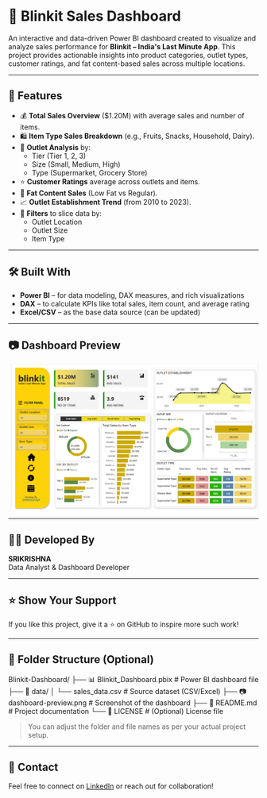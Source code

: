 # 🛒 Blinkit Sales Dashboard

An interactive and data-driven Power BI dashboard created to visualize and analyze sales performance for **Blinkit – India's Last Minute App**. This project provides actionable insights into product categories, outlet types, customer ratings, and fat content-based sales across multiple locations.

---

## 📌 Features

- 💰 **Total Sales Overview** ($1.20M) with average sales and number of items.
- 🛍️ **Item Type Sales Breakdown** (e.g., Fruits, Snacks, Household, Dairy).
- 🏬 **Outlet Analysis** by:
  - Tier (Tier 1, 2, 3)
  - Size (Small, Medium, High)
  - Type (Supermarket, Grocery Store)
- ⭐ **Customer Ratings** average across outlets and items.
- 🧈 **Fat Content Sales** (Low Fat vs Regular).
- 📈 **Outlet Establishment Trend** (from 2010 to 2023).
- 🧭 **Filters** to slice data by:
  - Outlet Location
  - Outlet Size
  - Item Type

---

## 🛠️ Built With

- **Power BI** – for data modeling, DAX measures, and rich visualizations
- **DAX** – to calculate KPIs like total sales, item count, and average rating
- **Excel/CSV** – as the base data source (can be updated)

---

## 📷 Dashboard Preview

![Blinkit Dashboard](https://github.com/Srikrishna1905/BLINKIT-DASHBOARD/blob/main/BlinkitDashboard.png.png) <!-- Replace this with your actual image path if needed -->

---

## 🧑‍💻 Developed By

**SRIKRISHNA**  
Data Analyst & Dashboard Developer

---

## ⭐ Show Your Support

If you like this project, give it a ⭐ on GitHub to inspire more such work!

---

## 📂 Folder Structure (Optional)
Blinkit-Dashboard/
├── 📊 Blinkit_Dashboard.pbix           # Power BI dashboard file
├── 📁 data/
│   └── sales_data.csv                  # Source dataset (CSV/Excel)
├── 📷 dashboard-preview.png            # Screenshot of the dashboard
├── 📄 README.md                        # Project documentation
└── 📄 LICENSE                          # (Optional) License file


> You can adjust the folder and file names as per your actual project setup.

---

## 📣 Contact

Feel free to connect on [LinkedIn](https://www.linkedin.com/in/srikrina-paul/) or reach out for collaboration!
